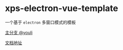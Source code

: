 # xps-electron-vue-template

一个基于 `electron` 多窗口模式的模板 

[主分支 @youli](https://github.com/youliso/electron-template)

[文档地址](https://mlmdflr.cc/doc)

